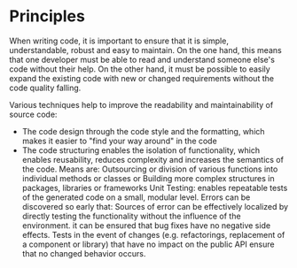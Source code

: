 # Principles
When writing code, it is important to ensure that it is simple, understandable, robust and easy to maintain. On the one 
hand, this means that one developer must be able to read and understand someone else's code without their help. On the 
other hand, it must be possible to easily expand the existing code with new or changed requirements without the code 
quality falling.

Various techniques help to improve the readability and maintainability of source code:

- The code design through the code style and the formatting, which makes it easier to "find your way around" in the code
- The code structuring enables the isolation of functionality, which enables reusability, reduces complexity and increases 
  the semantics of the code. Means are:
Outsourcing or division of various functions into individual methods or classes or
Building more complex structures in packages, libraries or frameworks
Unit Testing: enables repeatable tests of the generated code on a small, modular level. Errors can be discovered so early that:
Sources of error can be effectively localized by directly testing the functionality without the influence of the environment.
it can be ensured that bug fixes have no negative side effects.
Tests in the event of changes (e.g. refactorings, replacement of a component or library) that have no impact on the public API ensure that no changed behavior occurs. 
